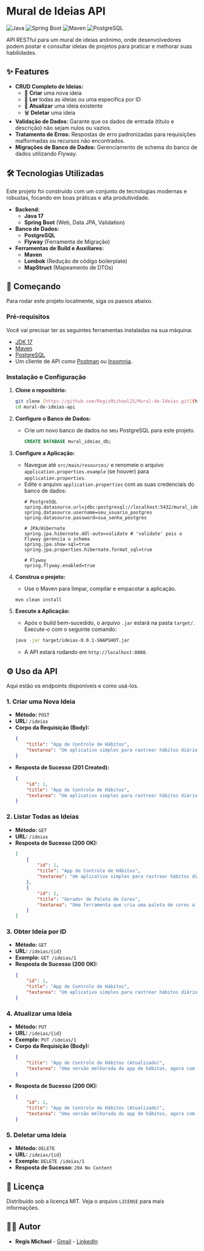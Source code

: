 # Mural de Ideias API

![Java](https://img.shields.io/badge/Java-17-blue)
![Spring Boot](https://img.shields.io/badge/Spring%20Boot-3.X.X-green)
![Maven](https://img.shields.io/badge/Maven-4.0.0-red)
![PostgreSQL](https://img.shields.io/badge/PostgreSQL-14-blue)

API RESTful para um mural de ideias anônimo, onde desenvolvedores podem postar e consultar ideias de projetos para praticar e melhorar suas habilidades.

## ✨ Features

- **CRUD Completo de Ideias:**
  - 📝 **Criar** uma nova ideia
  - 📖 **Ler** todas as ideias ou uma específica por ID
  - 🔄 **Atualizar** uma ideia existente
  - 🗑️ **Deletar** uma ideia
- **Validação de Dados:** Garante que os dados de entrada (título e descrição) não sejam nulos ou vazios.
- **Tratamento de Erros:** Respostas de erro padronizadas para requisições malformadas ou recursos não encontrados.
- **Migrações de Banco de Dados:** Gerenciamento de schema do banco de dados utilizando Flyway.

## 🛠️ Tecnologias Utilizadas

Este projeto foi construído com um conjunto de tecnologias modernas e robustas, focando em boas práticas e alta produtividade.

- **Backend:**
  - **Java 17**
  - **Spring Boot** (Web, Data JPA, Validation)
- **Banco de Dados:**
  - **PostgreSQL**
  - **Flyway** (Ferramenta de Migração)
- **Ferramentas de Build e Auxiliares:**
  - **Maven**
  - **Lombok** (Redução de código boilerplate)
  - **MapStruct** (Mapeamento de DTOs)

## 🚀 Começando

Para rodar este projeto localmente, siga os passos abaixo.

### Pré-requisitos

Você vai precisar ter as seguintes ferramentas instaladas na sua máquina:
- [JDK 17](https://www.oracle.com/java/technologies/javase/jdk17-archive-downloads.html)
- [Maven](https://maven.apache.org/download.cgi)
- [PostgreSQL](https://www.postgresql.org/download/)
- Um cliente de API como [Postman](https://www.postman.com/downloads/) ou [Insomnia](https://insomnia.rest/download).

### Instalação e Configuração

1.  **Clone o repositório:**
    ```bash
    git clone [https://github.com/RegisMichael25/Mural-de-Ideias.git](https://github.com/RegisMichael25/Mural-de-Ideias.git)
    cd mural-de-ideias-api
    ```

2.  **Configure o Banco de Dados:**
    - Crie um novo banco de dados no seu PostgreSQL para este projeto.
      ```sql
      CREATE DATABASE mural_ideias_db;
      ```

3.  **Configure a Aplicação:**
    - Navegue até `src/main/resources/` e renomeie o arquivo `application.properties.example` (se houver) para `application.properties`.
    - Edite o arquivo `application.properties` com as suas credenciais do banco de dados:
      ```properties
      # PostgreSQL
      spring.datasource.url=jdbc:postgresql://localhost:5432/mural_ideias_db
      spring.datasource.username=seu_usuario_postgres
      spring.datasource.password=sua_senha_postgres

      # JPA/Hibernate
      spring.jpa.hibernate.ddl-auto=validate # 'validate' pois o Flyway gerencia o schema
      spring.jpa.show-sql=true
      spring.jpa.properties.hibernate.format_sql=true

      # Flyway
      spring.flyway.enabled=true
      ```

4.  **Construa o projeto:**
    - Use o Maven para limpar, compilar e empacotar a aplicação.
    ```bash
    mvn clean install
    ```

5.  **Execute a Aplicação:**
    - Após o build bem-sucedido, o arquivo `.jar` estará na pasta `target/`. Execute-o com o seguinte comando:
    ```bash
    java -jar target/ideias-0.0.1-SNAPSHOT.jar
    ```
    - A API estará rodando em `http://localhost:8080`.

## ⚙️ Uso da API

Aqui estão os endpoints disponíveis e como usá-los.

### 1. Criar uma Nova Ideia

- **Método:** `POST`
- **URL:** `/ideias`
- **Corpo da Requisição (Body):**
  ```json
  {
      "title": "App de Controle de Hábitos",
      "textarea": "Um aplicativo simples para rastrear hábitos diários, com gráficos de progresso."
  }
  ```
- **Resposta de Sucesso (201 Created):**
  ```json
  {
      "id": 1,
      "title": "App de Controle de Hábitos",
      "textarea": "Um aplicativo simples para rastrear hábitos diários, com gráficos de progresso."
  }
  ```

### 2. Listar Todas as Ideias

- **Método:** `GET`
- **URL:** `/ideias`
- **Resposta de Sucesso (200 OK):**
  ```json
  [
      {
          "id": 1,
          "title": "App de Controle de Hábitos",
          "textarea": "Um aplicativo simples para rastrear hábitos diários, com gráficos de progresso."
      },
      {
          "id": 2,
          "title": "Gerador de Paleta de Cores",
          "textarea": "Uma ferramenta que cria uma paleta de cores a partir de uma imagem que o usuário faz upload."
      }
  ]
  ```

### 3. Obter Ideia por ID

- **Método:** `GET`
- **URL:** `/ideias/{id}`
- **Exemplo:** `GET /ideias/1`
- **Resposta de Sucesso (200 OK):**
  ```json
  {
      "id": 1,
      "title": "App de Controle de Hábitos",
      "textarea": "Um aplicativo simples para rastrear hábitos diários, com gráficos de progresso."
  }
  ```

### 4. Atualizar uma Ideia

- **Método:** `PUT`
- **URL:** `/ideias/{id}`
- **Exemplo:** `PUT /ideias/1`
- **Corpo da Requisição (Body):**
  ```json
  {
      "title": "App de Controle de Hábitos (Atualizado)",
      "textarea": "Uma versão melhorada do app de hábitos, agora com notificações."
  }
  ```
- **Resposta de Sucesso (200 OK):**
  ```json
  {
      "id": 1,
      "title": "App de Controle de Hábitos (Atualizado)",
      "textarea": "Uma versão melhorada do app de hábitos, agora com notificações."
  }
  ```

### 5. Deletar uma Ideia

- **Método:** `DELETE`
- **URL:** `/ideias/{id}`
- **Exemplo:** `DELETE /ideias/1`
- **Resposta de Sucesso:** `204 No Content`

## 📄 Licença

Distribuído sob a licença MIT. Veja o arquivo `LICENSE` para mais informações.

## 👨‍💻 Autor

- **Regis Michael** - [Gmail](regis.michael101@gmail.com) - [LinkedIn](https://www.linkedin.com/in/regis-michael-a1777425b/)

